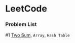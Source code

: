 # LeetCode



### Problem List


\#1 [Two Sum](https://leetcode.com/problems/two-sum/), `Array`, `Hash Table`
